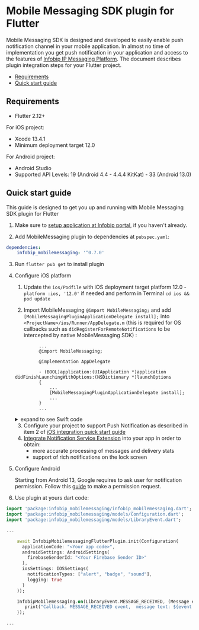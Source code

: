 # Mobile Messaging SDK plugin for Flutter

Mobile Messaging SDK is designed and developed to easily enable push notification channel in your mobile application. In almost no time of implementation you get push notification in your application and access to the features of [Infobip IP Messaging Platform](https://portal.infobip.com/push/).
The document describes plugin integration steps for your Flutter project.

  * [Requirements](#requirements)
  * [Quick start guide](#quick-start-guide)

  ## Requirements
  - Flutter 2.12+

  For iOS project:
  - Xcode 13.4.1
  - Minimum deployment target 12.0

  For Android project:
  - Android Studio
  - Supported API Levels: 19 (Android 4.4 - 4.4.4 KitKat) - 33 (Android 13.0)

  ## Quick start guide
  This guide is designed to get you up and running with Mobile Messaging SDK plugin for Flutter

  1. Make sure to [setup application at Infobip portal](https://www.infobip.com/docs/mobile-app-messaging/create-mobile-application-profile), if you haven't already.

  2. Add MobileMessaging plugin to dependencies at `pubspec.yaml`:

  ```yaml
  dependencies:
      infobip_mobilemessaging: '^0.7.0'

  ```

  3. Run `flutter pub get` to install plugin

  4. Configure iOS platform

     1. Update the `ios/Podfile` with iOS deployment target platform 12.0 - `platform :ios, '12.0'` if needed and perform in Terminal `cd ios && pod update `

     2. Import MobileMessaging `@import MobileMessaging;` and add `[MobileMessagingPluginApplicationDelegate install];` into `<ProjectName>/ios/Runner/AppDelegate.m` (this is required for OS callbacks such as `didRegisterForRemoteNotifications` to be intercepted by native MobileMessaging SDK) :

     ```objc
              ...
              @import MobileMessaging;

              @implementation AppDelegate

              - (BOOL)application:(UIApplication *)application didFinishLaunchingWithOptions:(NSDictionary *)launchOptions
              {
                  ...
                  [MobileMessagingPluginApplicationDelegate install];
                  ...
              }
              ...
     ```
  
     <details><summary>expand to see Swift code</summary>

     ```swift

              import MobileMessaging
              ...
              @UIApplicationMain
              @objc class AppDelegate: FlutterAppDelegate {
                override func application(
                   _ application: UIApplication,
                   didFinishLaunchingWithOptions launchOptions: [UIApplication.LaunchOptionsKey: Any]?
                 ) -> Bool {
                    ...
                    MobileMessagingPluginApplicationDelegate.install()
                    ...
                 }
               }
              ...
     ```
     </details>

      3. Configure your project to support Push Notification as described in item 2 of [iOS integration quick start guide](https://github.com/infobip/mobile-messaging-sdk-ios#quick-start-guide)
      4. [Integrate Notification Service Extension](https://github.com/infobip/mobile-messaging-flutter-plugin/wiki/Delivery-improvements-and-rich-content-notifications) into your app in order to obtain:
          - more accurate processing of messages and delivery stats
          - support of rich notifications on the lock screen

  5. Configure Android

      Starting from Android 13, Google requires to ask user for notification permission. Follow this <a href="https://github.com/infobip/mobile-messaging-flutter-plugin/wiki/Android-13-Notification-Permission-Handling" target="_blank">guide</a> to make a permission request.
      
  6. Use plugin at yours dart code:
  ```dart
  import 'package:infobip_mobilemessaging/infobip_mobilemessaging.dart';
  import 'package:infobip_mobilemessaging/models/Configuration.dart';
  import 'package:infobip_mobilemessaging/models/LibraryEvent.dart';

  ...

      await InfobipMobilemessagingFlutterPlugin.init(Configuration(
        applicationCode: "<Your app code>",
        androidSettings: AndroidSettings(
          firebaseSenderId: "<Your Firebase Sender ID>"
        ),
        iosSettings: IOSSettings(
          notificationTypes: ["alert", "badge", "sound"],
          logging: true
        )
      ));

      InfobipMobilemessaging.on(LibraryEvent.MESSAGE_RECEIVED, (Message event) => {
         print("Callback. MESSAGE_RECEIVED event,  message text: ${event.body}")
      });

  ...

  ```
